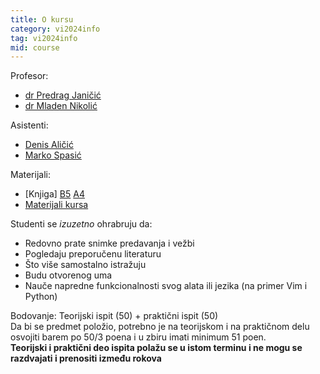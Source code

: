 ```yaml
---
title: O kursu
category: vi2024info
tag: vi2024info
mid: course
---
```

Profesor:
- [dr Predrag Janičić](http://poincare.matf.bg.ac.rs/~janicic/)
- [dr Mladen Nikolić](http://poincare.matf.bg.ac.rs/~nikolic/)

Asistenti:
- [Denis Aličić](http://poincare.matf.bg.ac.rs/~denis_alicic/)
- [Marko Spasić](http://poincare.matf.bg.ac.rs/~marko_spasic)


Materijali:
- [Knjiga] [B5](https://poincare.matf.bg.ac.rs/~predrag.janicic/books/VI_B5.pdf) [A4](https://poincare.matf.bg.ac.rs/~predrag.janicic/books/VI_A4.pdf
)
- [Materijali kursa](https://github.com/matfvi/vi/)

Studenti se *izuzetno* ohrabruju da:
- Redovno prate snimke predavanja i vežbi
- Pogledaju preporučenu literaturu
- Što više samostalno istražuju
- Budu otvorenog uma
- Nauče napredne funkcionalnosti svog alata ili jezika (na primer Vim i Python)

Bodovanje: 
Teorijski ispit (50) + praktični ispit (50)  
Da bi se predmet položio, potrebno je na teorijskom i na
praktičnom delu osvojiti barem po 50/3 poena i u zbiru
imati minimum 51 poen.   
**Teorijski i praktični deo ispita polažu se u istom terminu i ne mogu se razdvajati i prenositi između rokova**
